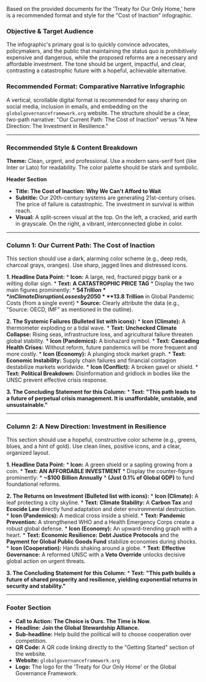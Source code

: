 Based on the provided documents for the 'Treaty for Our Only Home,' here is a recommended format and style for the "Cost of Inaction" infographic.

### **Objective & Target Audience**

The infographic's primary goal is to quickly convince advocates, policymakers, and the public that maintaining the status quo is prohibitively expensive and dangerous, while the proposed reforms are a necessary and affordable investment. The tone should be urgent, impactful, and clear, contrasting a catastrophic future with a hopeful, achievable alternative.

### **Recommended Format: Comparative Narrative Infographic**

A vertical, scrollable digital format is recommended for easy sharing on social media, inclusion in emails, and embedding on the `globalgovernanceframework.org` website. The structure should be a clear, two-path narrative: "Our Current Path: The Cost of Inaction" versus "A New Direction: The Investment in Resilience."

---

### **Recommended Style & Content Breakdown**

**Theme:** Clean, urgent, and professional. Use a modern sans-serif font (like Inter or Lato) for readability. The color palette should be stark and symbolic.

**Header Section**
* **Title:** **The Cost of Inaction: Why We Can't Afford to Wait**
* **Subtitle:** Our 20th-century systems are generating 21st-century crises. The price of failure is catastrophic. The investment in survival is within reach.
* **Visual:** A split-screen visual at the top. On the left, a cracked, arid earth in grayscale. On the right, a vibrant, interconnected globe in color.

---

### **Column 1: Our Current Path: The Cost of Inaction**

This section should use a dark, alarming color scheme (e.g., deep reds, charcoal grays, oranges). Use sharp, jagged lines and distressed icons.

**1. Headline Data Point:**
    * **Icon:** A large, red, fractured piggy bank or a wilting dollar sign.
    * **Text:** **A CATASTROPHIC PRICE TAG**
    * Display the two main figures prominently:
        * **$54 Trillion** in Climate Disruption Losses by 2050
        * **$13.8 Trillion** in Global Pandemic Costs (from a single event)
    * **Source:** Clearly attribute the data (e.g., "Source: OECD, IMF" as mentioned in the outline).

**2. The Systemic Failures (Bulleted list with icons):**
    * **Icon (Climate):** A thermometer exploding or a tidal wave.
        * **Text:** **Unchecked Climate Collapse:** Rising seas, infrastructure loss, and agricultural failure threaten global stability.
    * **Icon (Pandemics):** A biohazard symbol.
        * **Text:** **Cascading Health Crises:** Without reform, future pandemics will be more frequent and more costly.
    * **Icon (Economy):** A plunging stock market graph.
        * **Text:** **Economic Instability:** Supply chain failures and financial contagion destabilize markets worldwide.
    * **Icon (Conflict):** A broken gavel or shield.
        * **Text:** **Political Breakdown:** Disinformation and gridlock in bodies like the UNSC prevent effective crisis response.

**3. The Concluding Statement for this Column:**
    * **Text:** **"This path leads to a future of perpetual crisis management. It is unaffordable, unstable, and unsustainable."**

---

### **Column 2: A New Direction: Investment in Resilience**

This section should use a hopeful, constructive color scheme (e.g., greens, blues, and a hint of gold). Use clean lines, positive icons, and a clear, organized layout.

**1. Headline Data Point:**
    * **Icon:** A green shield or a sapling growing from a coin.
    * **Text:** **AN AFFORDABLE INVESTMENT**
    * Display the counter-figure prominently:
        * **~$100 Billion Annually**
        * **(Just 0.1% of Global GDP)** to fund foundational reforms.

**2. The Returns on Investment (Bulleted list with icons):**
    * **Icon (Climate):** A leaf protecting a city skyline.
        * **Text:** **Climate Stability:** A **Carbon Tax** and **Ecocide Law** directly fund adaptation and deter environmental destruction.
    * **Icon (Pandemics):** A medical cross inside a shield.
        * **Text:** **Pandemic Prevention:** A strengthened WHO and a Health Emergency Corps create a robust global defense.
    * **Icon (Economy):** An upward-trending graph with a heart.
        * **Text:** **Economic Resilience:** **Debt Justice Protocols** and the **Payment for Global Public Goods Fund** stabilize economies during shocks.
    * **Icon (Cooperation):** Hands shaking around a globe.
        * **Text:** **Effective Governance:** A reformed UNSC with a **Veto Override** unlocks decisive global action on urgent threats.

**3. The Concluding Statement for this Column:**
    * **Text:** **"This path builds a future of shared prosperity and resilience, yielding exponential returns in security and stability."**

---

### **Footer Section**

* **Call to Action:** **The Choice is Ours. The Time is Now.**
* **Headline:** **Join the Global Stewardship Alliance.**
* **Sub-headline:** Help build the political will to choose cooperation over competition.
* **QR Code:** A QR code linking directly to the "Getting Started" section of the website.
* **Website:** `globalgovernanceframework.org`
* **Logo:** The logo for the 'Treaty for Our Only Home' or the Global Governance Framework.
